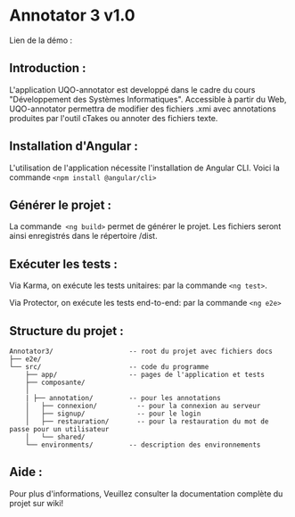 # Annotator 3 v1.0

Lien de la démo :

## Introduction :
L'application UQO-annotator est developpé dans le cadre du cours "Développement des Systèmes Informatiques". 
Accessible à partir du Web, UQO-annotator permettra de modifier des fichiers .xmi avec annotations produites par l'outil cTakes ou annoter des fichiers texte.
## Installation d'Angular :
L'utilisation de l'application nécessite l'installation de Angular CLI. 
Voici la commande ```<npm install @angular/cli>```
## Générer le projet :
La commande``` <ng build>``` permet de générer le projet. Les fichiers seront ainsi enregistrés dans le répertoire /dist.

## Exécuter les tests : 
Via Karma, on exécute les tests unitaires:
par la commande ```<ng test>```.

Via Protector, on exécute les tests end-to-end:
par la commande ```<ng e2e>```

## Structure du projet : 
```
Annotator3/                   -- root du projet avec fichiers docs
├── e2e/
└── src/                      -- code du programme
    ├── app/                  -- pages de l'application et tests
    ├── composante/
    │ 
    | ├── annotation/         -- pour les annotations
    │	├── connexion/          -- pour la connexion au serveur
    │	├── signup/             -- pour le login
    │	├── restauration/       -- pour la restauration du mot de passe pour un utilisateur
    │	└── shared/
    └── environments/         -- description des environnements
```
## Aide :
Pour plus d'informations, Veuillez consulter la documentation complète du projet sur wiki!
